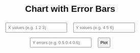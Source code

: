 <!DOCTYPE html>
<html>
<head>
  <meta charset="UTF-8" />
  <title>Chart with Error Bars</title>
  <script src="https://cdn.jsdelivr.net/npm/chart.js"></script>
  <script src="https://cdn.jsdelivr.net/npm/chartjs-plugin-error-bars"></script>
  <style>
    body { font-family: Arial; text-align: center; margin: 40px; }
    input, button { margin: 8px; padding: 6px; }
    #chart-container { height: 500px; }
  </style>
</head>
<body>
  <h1>Chart with Error Bars</h1>

  <input type="text" id="xValues" placeholder="X values (e.g. 1 2 3)">
  <input type="text" id="yValues" placeholder="Y values (e.g. 4 5 6)">
  <input type="text" id="yErrors" placeholder="Y errors (e.g. 0.5 0.4 0.6)">
  <button onclick="plotGraph()">Plot</button>

  <div id="chart-container">
    <canvas id="myChart"></canvas>
  </div>

  <script>
    let chart;

    function parse(id) {
      return document.getElementById(id).value.trim().split(/\s+/).map(Number);
    }

    function plotGraph() {
      const x = parse("xValues");
      const y = parse("yValues");
      const yerr = parse("yErrors");

      if (x.length !== y.length || y.length !== yerr.length) {
        alert("All inputs must have the same length");
        return;
      }

      const data = x.map((xv, i) => ({
        x: xv,
        y: y[i],
        yMin: y[i] - yerr[i],
        yMax: y[i] + yerr[i],
      }));

      if (chart) chart.destroy();

      chart = new Chart(document.getElementById("myChart"), {
        type: 'scatter',
        data: {
          datasets: [{
            label: "Data with Y error bars",
            data,
            backgroundColor: 'rgba(54, 162, 235, 0.7)',
            borderColor: 'rgba(54, 162, 235, 1)',
            pointRadius: 5,
          }]
        },
        options: {
          plugins: {
            legend: { display: true }
          },
          scales: {
            x: { title: { display: true, text: "X Axis" } },
            y: { title: { display: true, text: "Y Axis" } }
          }
        }
      });
    }
  </script>
</body>
</html>
